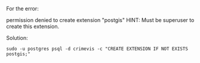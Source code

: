 For the error:

permission denied to create extension "postgis"
HINT:  Must be superuser to create this extension.

Solution:

```
sudo -u postgres psql -d crimevis -c "CREATE EXTENSION IF NOT EXISTS postgis;"
```
